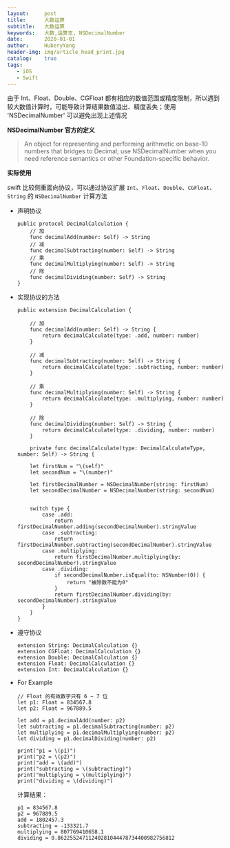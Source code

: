 ```yaml
--- 
layout:     post                      
title:      大数运算
subtitle:   大数运算
keywords:   大数,运算支, NSDecimalNumber
date:       2020-01-01                
author:     HuberyYang                
header-img: img/article_head_print.jpg
catalog:    true                     
tags:                             
   - iOS
   - Swift
---
```


由于 Int、Float、Double、CGFloat 都有相应的数值范围或精度限制，所以遇到较大数值计算时，可能导致计算结果数值溢出、精度丢失；使用 'NSDecimalNumber' 可以避免出现上述情况

__NSDecimalNumber 官方的定义__

> An object for representing and performing arithmetic on base-10 numbers that bridges to Decimal; use NSDecimalNumber when you need reference semantics or other Foundation-specific behavior.

__实际使用__

swift 比较侧重面向协议，可以通过协议扩展 `Int`、`Float`、`Double`、`CGFloat`、`String` 的 `NSDecimalNumber` 计算方法

 - 声明协议
 
	```
	public protocol DecimalCalculation {
	    // 加
	    func decimalAdd(number: Self) -> String
	    // 减
	    func decimalSubtracting(number: Self) -> String
	    // 乘
	    func decimalMultiplying(number: Self) -> String
	    // 除
	    func decimalDividing(number: Self) -> String
	}
	```
 	
 - 实现协议的方法

	```
	public extension DecimalCalculation {
	   
	    // 加
	    func decimalAdd(number: Self) -> String {
	        return decimalCalculate(type: .add, number: number)
	    }
		   
	    // 减
	    func decimalSubtracting(number: Self) -> String {
	        return decimalCalculate(type: .subtracting, number: number)
	    }
		   
	    // 乘
	    func decimalMultiplying(number: Self) -> String {
	        return decimalCalculate(type: .multiplying, number: number)
	    }
		   
	    // 除
	    func decimalDividing(number: Self) -> String {
	        return decimalCalculate(type: .dividing, number: number)
	    }
		   
	    private func decimalCalculate(type: DecimalCalculateType, number: Self) -> String {
		      
	    let firstNum = "\(self)"
	    let secondNum = "\(number)"
		      
	    let firstDecimalNumber = NSDecimalNumber(string: firstNum)
	    let secondDecimalNumber = NSDecimalNumber(string: secondNum)
		      
		       
	    switch type {
	        case .add:
	            return firstDecimalNumber.adding(secondDecimalNumber).stringValue
	        case .subtracting:
	            return firstDecimalNumber.subtracting(secondDecimalNumber).stringValue
	        case .multiplying:
	            return firstDecimalNumber.multiplying(by: secondDecimalNumber).stringValue
	        case .dividing:
	            if secondDecimalNumber.isEqual(to: NSNumber(0)) {
	                return "被除数不能为0"
	            }
	            return firstDecimalNumber.dividing(by: secondDecimalNumber).stringValue
	        }
	    }
	}
	```
 	
 - 遵守协议
 
	```
	extension String: DecimalCalculation {}
	extension CGFloat: DecimalCalculation {}
	extension Double: DecimalCalculation {}
	extension Float: DecimalCalculation {}
	extension Int: DecimalCalculation {}
	```	
 	
 - For Example	
 	
	```
	// Float 的有效数字只有 6 ~ 7 位
	let p1: Float = 834567.8
	let p2: Float = 967889.5
	        
	let add = p1.decimalAdd(number: p2)
	let subtracting = p1.decimalSubtracting(number: p2)
	let multiplying = p1.decimalMultiplying(number: p2)
	let dividing = p1.decimalDividing(number: p2)
		
	print("p1 = \(p1)")
	print("p2 = \(p2)")
	print("add = \(add)")
	print("subtracting = \(subtracting)")
	print("multiplying = \(multiplying)")
	print("dividing = \(dividing)")
	```
 	
	计算结果：
 	
	```
	p1 = 834567.8
	p2 = 967889.5
	add = 1802457.3
	subtracting = -133321.7
	multiplying = 807769410658.1
	dividing = 0.86225524711240281044478734400982756812
	```
 	
 
 	
